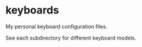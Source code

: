 # keyboards

My personal keyboard configuration files.

See each subdirectory for different keyboard models.
